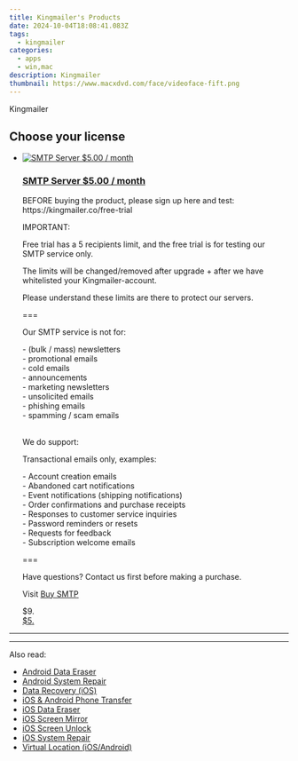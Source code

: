 ```yaml
---
title: Kingmailer's Products
date: 2024-10-04T18:08:41.083Z
tags: 
  - kingmailer
categories: 
  - apps
  - win,mac
description: Kingmailer
thumbnail: https://www.macxdvd.com/face/videoface-fift.png
---
```


Kingmailer

<!--__INIT__BEGIN__TAG__PRODUCTS__LIST__-->
<!--__INIT__END__TAG__PRODUCTS__LIST__-->

<!--__INIT__BEGIN__TAG__FEED_PRODUCTS__LIST__-->

## Choose your license

<div class="home-content-container">
  <ul class="home-article-list">
    <li class="home-article-item flex flex-row feedProduct">
      <div class="basis-1/3 lg:basis-1/4 xl:basis-1/5 relative flex justify-center items-center overflow-hidden">
                <a href="https://secure.2checkout.com/order/cart.php?PRODS=32567146&amp;QTY=1&amp;AFFILIATE=108875" class="w-24 h-24 md:w-28 md:h-28 lg:w-32 lg:h-32 xl:w-42 xl:h-42 max-w-24 max-h-24 md:max-w-28 md:max-h-28 lg:max-w-32 lg:max-h-32 xl:max-w-42 xl:max-h-42 -pt-2">
          <img src="https://secure.2checkout.com/images/merchant/8617cb448d4bb295683e82426d2a52ad/products/screencapture-kingmailer-org-org-freelance-servers-freelance-2020-04-19-23_44_14-1.png" alt="SMTP Server $5.00 / month" class="relative w-full h-full rounded-full object-cover dark:brightness-75 -mt-4 p-4">
        </a>
              </div>
      <div class="flex flex-col gap-5 px-7 pb-7 basis-2/3 lg:basis-3/4 xl:basis-4/5  pt-5">
        <h3 class="home-article-title"><a href="https://secure.2checkout.com/order/cart.php?PRODS=32567146&amp;QTY=1&amp;AFFILIATE=108875">SMTP Server $5.00 / month</a></h3>
        <div class="home-article-content markdown-body">
                  <html><head></head><body><p>BEFORE buying the product, please sign up here and test: https://kingmailer.co/free-trial</p>

<p>IMPORTANT:&nbsp;</p>

<p>Free trial has a 5 recipients limit, and the free trial is for testing our SMTP service only.</p>

<p>The limits will be changed/removed after upgrade + after we have whitelisted your Kingmailer-account.</p>

<p>Please understand these limits are there to protect our servers.</p>

<p>===</p>

<p>Our SMTP service is not for:</p>

<p>- (bulk / mass) newsletters<br>
- promotional emails<br>
- cold emails<br>
- announcements<br>
- marketing newsletters<br>
- unsolicited emails<br>
- phishing emails<br>
- spamming / scam emails</p>

<p><br>
We do support:</p>

<p>Transactional emails only, examples:</p>

<p>- Account creation emails<br>
- Abandoned cart notifications<br>
- Event notifications (shipping notifications)<br>
- Order confirmations and purchase receipts<br>
- Responses to customer service inquiries<br>
- Password reminders or resets<br>
- Requests for feedback<br>
- Subscription welcome emails</p>

<p>===</p>

<p>Have questions? Contact us first before making a purchase.</p>

<p>Visit <a href="https://kingmailer.co">Buy SMTP</a></p></body></html>                </div>
        <div class="flex flex-row feedProduct-Price">
          <div class="feedProduct-Price--Old">
            <span class="feedProduct-Price--Currency">$</span>9<span class="feedProduct-Price--Cents">.</span>
          </div>
          <div class="">
            <a href="https://secure.2checkout.com/order/cart.php?PRODS=32567146&amp;QTY=1&amp;AFFILIATE=108875">
            <span class="feedProduct-Price--Currency">$</span>5<span class="feedProduct-Price--Cents">.</span>
            </a>
          </div>
        </div>
      </div>
    </li>
  </ul>
</div>

<hr>
<!--__INIT__END__TAG__FEED_PRODUCTS__LIST__-->

<hr>

<ins class="adsbygoogle"
      style="display:block"
      data-ad-client="ca-pub-7571918770474297"
      data-ad-slot="8358498916"
      data-ad-format="auto"
      data-full-width-responsive="true"></ins>

<span class="atpl-alsoreadstyle">Also read:</span>
<div><ul>
<li><a href="https://tools.techidaily.com/wondershare/drfone/android-data-eraser/"><u>Android Data Eraser</u></a></li>
<li><a href="https://tools.techidaily.com/wondershare/drfone/android-repair/"><u>Android System Repair</u></a></li>
<li><a href="https://tools.techidaily.com/wondershare/drfone/data-recovery-iphone/"><u>Data Recovery (iOS)</u></a></li>
<li><a href="https://tools.techidaily.com/wondershare/drfone/phone-switch/"><u>iOS & Android Phone Transfer</u></a></li>
<li><a href="https://tools.techidaily.com/wondershare/drfone/ios-data-eraser/"><u>iOS Data Eraser</u></a></li>
<li><a href="https://tools.techidaily.com/wondershare/drfone/ios-screen-mirror/"><u>iOS Screen Mirror</u></a></li>
<li><a href="https://tools.techidaily.com/wondershare/drfone/iphone-unlock/"><u>iOS Screen Unlock </u></a></li>
<li><a href="https://tools.techidaily.com/wondershare/drfone/ios-system-repair/"><u>iOS System Repair</u></a></li>
<li><a href="https://tools.techidaily.com/wondershare/drfone/virtual-location-changer/"><u>Virtual Location (iOS/Android)</u></a></li>
</ul></div>


